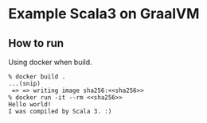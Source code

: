 # Example Scala3 on GraalVM

## How to run

Using docker when build.

```
% docker build .
...(snip)
 => => writing image sha256:<<sha256>>
% docker run -it --rm <<sha256>>
Hello world!
I was compiled by Scala 3. :)
```